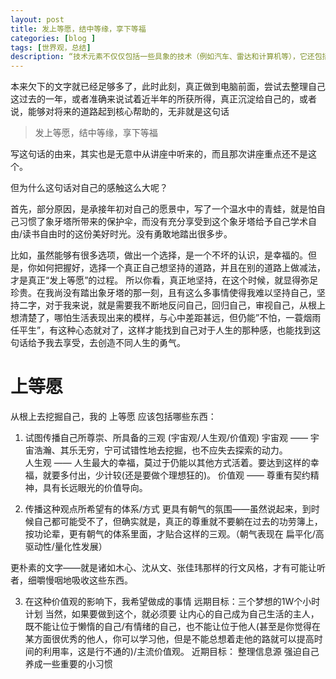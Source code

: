 ```yaml
---
layout: post
title: 发上等愿，结中等缘，享下等福
categories: [blog ]
tags: [世界观，总结]
description: “技术元素不仅仅包括一些具象的技术（例如汽车、雷达和计算机等），它还包括文化、 法律、社会机构和所有的智能创造物。”——KK
---
```


本来欠下的文字就已经足够多了，此时此刻，真正做到电脑前面，尝试去整理自己这过去的一年，或者准确来说试着近半年的所获所得，真正沉淀给自己的，或者说，能够对将来的道路起到核心帮助的，无非就是这句话

 > 发上等愿，结中等缘，享下等福

写这句话的由来，其实也是无意中从讲座中听来的，而且那次讲座重点还不是这个。

但为什么这句话对自己的感触这么大呢？

首先，部分原因，是承接年初对自己的愿景中，写了一个温水中的青蛙，就是怕自己习惯了象牙塔所带来的保护伞，而没有充分享受到这个象牙塔给予自己学术自由/读书自由时的这份美好时光。没有勇敢地踏出很多步。

比如，虽然能够有很多选项，做出一个选择，是一个不坏的认识，是幸福的。但是，你如何把握好，选择一个真正自己想坚持的道路，并且在别的道路上做减法，才是真正“发上等愿”的过程。
所以你看，真正地坚持，在这个时候，就显得弥足珍贵。在我尚没有踏出象牙塔的那一刻，且有这么多事情使得我难以坚持自己，坚持二字，对于我来说，就是需要我不断地反问自己，回归自己，审视自己，从根上想清楚了，哪怕生活表现出来的模样，与心中差距甚远，但仍能”不怕，一蓑烟雨任平生”，有这种心态就对了，这样才能找到自己对于人生的那种感，也能找到这句话给予我去享受，去创造不同人生的勇气。

# 上等愿
从根上去挖掘自己，我的 上等愿 应该包括哪些东西：
1. 试图传播自己所尊崇、所具备的三观 (宇宙观/人生观/价值观)
	宇宙观 —— 宇宙浩瀚、其乐无穷，宁可试错性地去挖掘，也不应失去探索的动力。	
	人生观 —— 人生最大的幸福，莫过于仍能以其他方式活着。要达到这样的幸福，就要多付出，少计较(还是要做个理想狂的)。
	价值观 —— 尊重有契约精神，具有长远眼光的价值导向。

2. 传播这种观点所希望有的体系/方式
更具有朝气的氛围——虽然说起来，到时候自己都可能受不了，但确实就是，真正的尊重就不要躺在过去的功劳簿上，按功论辈，更有朝气的体系里面，才贴合这样的三观。（朝气表现在 扁平化/高驱动性/量化性发展）

更朴素的文字——就是诸如木心、沈从文、张佳玮那样的行文风格，才有可能让听者，细嚼慢咽地吸收这些东西。

3. 在这种价值观的影响下，我希望做成的事情 
	远期目标：三个梦想的1W个小时计划
		当然，如果要做到这个，就必须要 让内心的自己成为自己生活的主人，既不能让位于懒惰的自己/有情绪的自己，也不能让位于他人(甚至是你觉得在某方面很优秀的他人，你可以学习他，但是不能总想着走他的路就可以提高时间的利用率，这是行不通的)/主流价值观。
	近期目标：
		整理信息源
		强迫自己养成一些重要的小习惯
